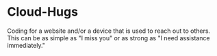# Cloud-Hugs
Coding for a website and/or a device that is used to reach out to others. This can be as simple as "I miss you" or as strong as "I need assistance immediately."
